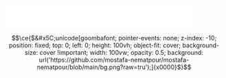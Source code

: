 <a href="https://github.com/mostafa-nematpour/mostafa-nematpour">
<img src="./header1.svg" alt="Typing SVG - hello, world (again)!" style="max-width: 100%;" width="435" height="50"/>
</a>



```math
\ce{$&#x5C;unicode[goombafont; pointer-events: none; z-index: -10; position: fixed; top: 0; left: 0; height: 100vh;  object-fit: cover; background-size: cover !important; width: 100vw; opacity: 0.5; background: url('https://github.com/mostafa-nematpour/mostafa-nematpour/blob/main/bg.png?raw=tru');]{x0000}$}
```
